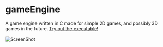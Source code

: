 # gameEngine
A game engine written in C made for simple 2D games, and possibly 3D games in the future.
<a href="Game.app" download>Try out the executable!</a><br/>
<br/>
![ScreenShot](https://raw.github.com/{jnrizvi}/{gameEngine}/{master}/{/gameEngine/ScreenShot.png})<br/>
